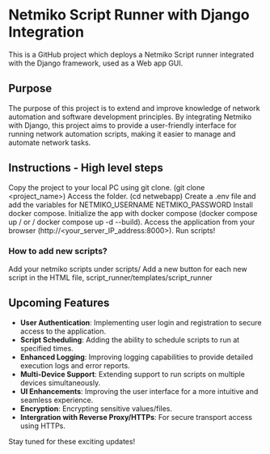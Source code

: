 # Netmiko Script Runner with Django Integration

This is a GitHub project which deploys a Netmiko Script runner integrated with the Django framework, used as a Web app GUI.

## Purpose

The purpose of this project is to extend and improve knowledge of network automation and software development principles. By integrating Netmiko with Django, this project aims to provide a user-friendly interface for running network automation scripts, making it easier to manage and automate network tasks.

## Instructions - High level steps

Copy the project to your local PC using git clone. (git clone <project_name>)
Access the folder. (cd netwebapp)
Create a .env file and add the variables for NETMIKO_USERNAME NETMIKO_PASSWORD
Install docker compose.
Initialize the app with docker compose (docker compose up / or / docker compose up -d --build).
Access the application from your browser (http://<your_server_IP_address:8000>).
Run scripts! 

### How to add new scripts?

Add your netmiko scripts under scripts/
Add a new button for each new script in the HTML file, script_runner/templates/script_runner

## Upcoming Features

- **User Authentication**: Implementing user login and registration to secure access to the application.
- **Script Scheduling**: Adding the ability to schedule scripts to run at specified times.
- **Enhanced Logging**: Improving logging capabilities to provide detailed execution logs and error reports.
- **Multi-Device Support**: Extending support to run scripts on multiple devices simultaneously.
- **UI Enhancements**: Improving the user interface for a more intuitive and seamless experience.
- **Encryption**: Encrypting sensitive values/files.
- **Intergration with Reverse Proxy/HTTPs**: For secure transport access using HTTPs.

Stay tuned for these exciting updates!



